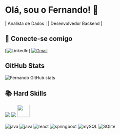 # Olá, sou o Fernando! 👋

| Analista de Dados |
| Desenvolvedor Backend |

## 📲 Conecte-se comigo
[![LinkedIn](https://img.shields.io/badge/-LinkedIn-000?style=for-the-badge&logo=linkedin&logoColor=FF00F6&color:FFF)]
[![Gmail](https://img.shields.io/badge/Gmail-333333?style=for-the-badge&logo=gmail&logoColor=red)](mailto:antonnyfernando@gmail.com)

## GitHub Stats
![Fernando GitHub stats](https://github-readme-stats.vercel.app/api?username=FernandoSilva95&show_icons=true&theme=dracula)

## 📚 Hard Skills

 <img src="https://img.icons8.com/color/48/000000/python--v1.png"/>
 <img src="https://img.icons8.com/color/40/null/java-coffee-cup-logo--v1.png"/>
 <img src="https://cdn.jsdelivr.net/gh/devicons/devicon/icons/react/react-original.svg" width='40' heigth='40'/>
 

 
<div style="display: inline_block"><br/>
  <img align="center" alt="java" src="https://img.shields.io/badge/python-3670A0?style=for-the-badge&logo=python&logoColor=ffdd54" />
  <img align="center" alt="java" src="https://img.shields.io/badge/Java-ED8B00?style=for-the-badge&logo=openjdk&logoColor=white" />
  <img align="center" alt="react" src="https://img.shields.io/badge/React-20232A?style=for-the-badge&logo=react&logoColor=61DAFB" /> 
  <img align="center" alt="springboot" src="https://img.shields.io/badge/Spring-6DB33F?style=for-the-badge&logo=spring&logoColor=white" />  
  <img align="center" alt="mySQL" src="https://img.shields.io/badge/MySQL-00000F?style=for-the-badge&logo=mysql&logoColor=white" /> 
  <img align="center" alt="SQlite" src="https://img.shields.io/badge/SQLite-07405E?style=for-the-badge&logo=sqlite&logoColor=white" />
</div>
